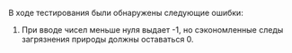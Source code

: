 В ходе тестирования были обнаружены следующие ошибки:
1) При вводе чисел меньше нуля выдает -1, но сэкономленные следы загрязнения природы должны оставаться 0.
